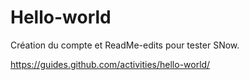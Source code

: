 # Hello-world

Création du compte et ReadMe-edits pour tester SNow. 

https://guides.github.com/activities/hello-world/ 


